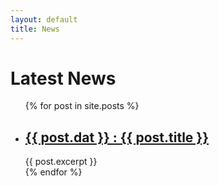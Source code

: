 ```yaml
---
layout: default
title: News
---
```

<h1>Latest News</h1>

<ul>
  {% for post in site.posts %}
    <li>
      <h2><a href="{{ post.url }}">{{ post.dat }} : {{ post.title }}</a></h2>
      {{ post.excerpt }}
    </li>
  {% endfor %}
</ul>
